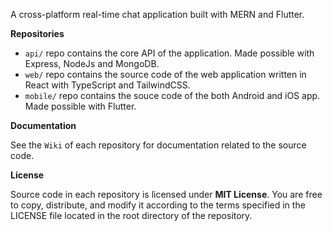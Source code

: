A cross-platform real-time chat application built with MERN and Flutter.

**Repositories**

 - `api/` repo contains the core API of the application. Made possible with Express, NodeJs and MongoDB.
 - `web/` repo contains the source code of the web application written in React with TypeScript and TailwindCSS.
 - `mobile/` repo contains the souce code of the both Android and iOS app. Made possible with Flutter.

**Documentation**

See the `Wiki` of each repository for documentation related to the source code.

**License**

Source code in each repository is licensed under **MIT License**. You are free to copy, distribute, and modify it according to the terms specified in the LICENSE file located in the root directory of the repository.
